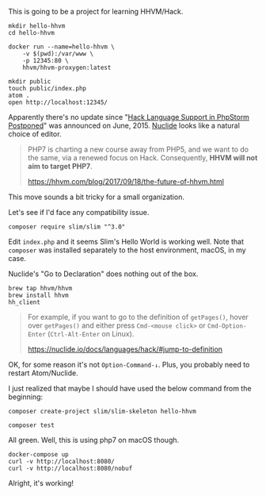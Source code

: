 This is going to be a project for learning HHVM/Hack.

```shell
mkdir hello-hhvm
cd hello-hhvm

docker run --name=hello-hhvm \
	-v $(pwd):/var/www \
	-p 12345:80 \
	hhvm/hhvm-proxygen:latest

mkdir public
touch public/index.php
atom .
open http://localhost:12345/
```

Apparently there's no update since "[Hack Language Support in PhpStorm Postponed](https://blog.jetbrains.com/phpstorm/2015/06/hack-language-support-in-phpstorm-postponed/)" was announced on June, 2015. [Nuclide](https://nuclide.io/docs/quick-start/getting-started/) looks like a natural choice of editor.



> PHP7 is charting a new course away from PHP5, and we want to do the same, via a renewed focus on Hack. Consequently, **HHVM will not aim to target PHP7**.
>
> https://hhvm.com/blog/2017/09/18/the-future-of-hhvm.html

This move sounds a bit tricky for a small organization.

Let's see if I'd face any compatibility issue.

```shell
composer require slim/slim "^3.0"
```

Edit `index.php` and it seems Slim's Hello World is working well. Note that `composer` was installed separately to the host environment, macOS, in my case.



Nuclide's "Go to Declaration" does nothing out of the box.

```shell
brew tap hhvm/hhvm
brew install hhvm
hh_client
```

> For example, if you want to go to the definition of `getPages()`, hover over `getPages()` and either press `Cmd-<mouse click>` or `Cmd-Option-Enter` (`Ctrl-Alt-Enter` on Linux).
>
> https://nuclide.io/docs/languages/hack/#jump-to-definition

OK, for some reason it's not `Option-Command-↓`. Plus, you probably need to restart Atom/Nuclide.



I just realized that maybe I should have used the below command from the beginning:

```shell
composer create-project slim/slim-skeleton hello-hhvm
```

```shell
composer test
```

All green. Well, this is using php7 on macOS though.

```shell
docker-compose up
curl -v http://localhost:8080/
curl -v http://localhost:8080/nobuf
```

Alright, it's working!